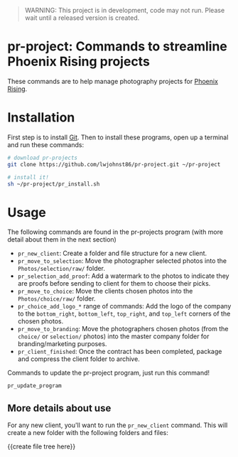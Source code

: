 
> WARNING: This project is in development, code may not run. Please wait until a released version is created.

# pr-project: Commands to streamline Phoenix Rising projects

These commands are to help manage photography projects for [Phoenix Rising](http://www.sheisphoenixrising.com/).

# Installation

First step is to install [Git](https://git-scm.com/downloads). Then to install
these programs, open up a terminal and run these commands:

```bash
# download pr-projects
git clone https://github.com/lwjohnst86/pr-project.git ~/pr-project 

# install it!
sh ~/pr-project/pr_install.sh
```

# Usage

The following commands are found in the pr-projects program (with more detail 
about them in the next section)

- `pr_new_client`: Create a folder and file structure for a new client.
- `pr_move_to_selection`: Move the photographer selected photos into the `Photos/selection/raw/` folder.
- `pr_selection_add_proof`: Add a watermark to the photos to indicate they are
proofs before sending to client for them to choose their picks.
- `pr_move_to_choice`: Move the clients chosen photos into the
`Photos/choice/raw/` folder.
- `pr_choice_add_logo_*` range of commands: Add the logo of the company to the
`bottom_right`, `bottom_left`, `top_right`, and `top_left` corners of the chosen
photos.
- `pr_move_to_branding`: Move the photographers chosen photos (from the
`choice/` or `selection/` photos) into the master company folder for
branding/marketing purposes.
- `pr_client_finished`: Once the contract has been completed, package and
compress the client folder to archive.

Commands to update the pr-project program, just run this command!

```bash
pr_update_program
```

## More details about use

For any new client, you'll want to run the `pr_new_client` command. This will 
create a new folder with the following folders and files:

{{create file tree here}}
